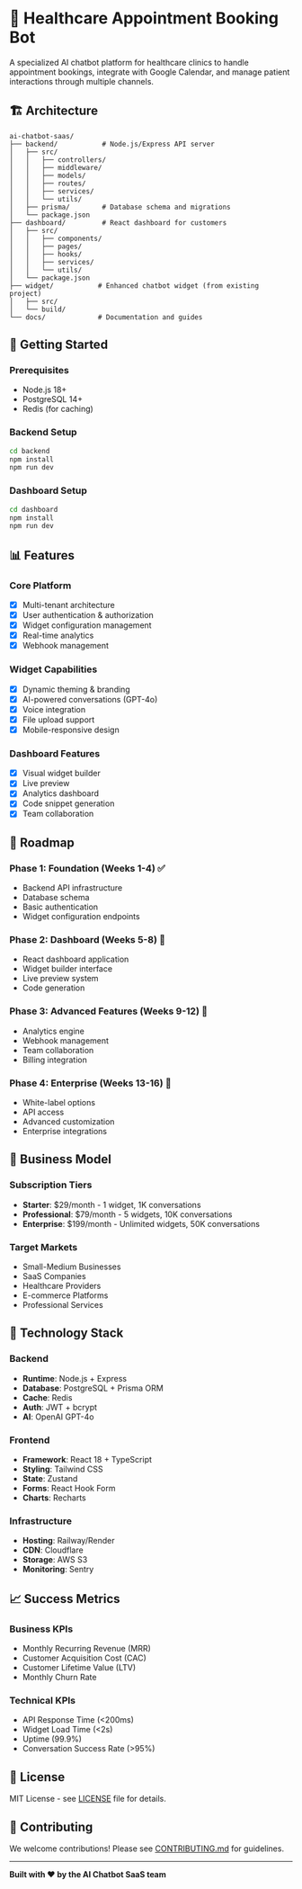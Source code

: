 # 🏥 Healthcare Appointment Booking Bot

A specialized AI chatbot platform for healthcare clinics to handle appointment bookings, integrate with Google Calendar, and manage patient interactions through multiple channels.

## 🏗️ Architecture

```
ai-chatbot-saas/
├── backend/           # Node.js/Express API server
│   ├── src/
│   │   ├── controllers/
│   │   ├── middleware/
│   │   ├── models/
│   │   ├── routes/
│   │   ├── services/
│   │   └── utils/
│   ├── prisma/        # Database schema and migrations
│   └── package.json
├── dashboard/         # React dashboard for customers
│   ├── src/
│   │   ├── components/
│   │   ├── pages/
│   │   ├── hooks/
│   │   ├── services/
│   │   └── utils/
│   └── package.json
├── widget/           # Enhanced chatbot widget (from existing project)
│   ├── src/
│   └── build/
└── docs/             # Documentation and guides
```

## 🚀 Getting Started

### Prerequisites
- Node.js 18+
- PostgreSQL 14+
- Redis (for caching)

### Backend Setup
```bash
cd backend
npm install
npm run dev
```

### Dashboard Setup
```bash
cd dashboard
npm install
npm run dev
```

## 📊 Features

### Core Platform
- [x] Multi-tenant architecture
- [x] User authentication & authorization
- [x] Widget configuration management
- [x] Real-time analytics
- [x] Webhook management

### Widget Capabilities
- [x] Dynamic theming & branding
- [x] AI-powered conversations (GPT-4o)
- [x] Voice integration
- [x] File upload support
- [x] Mobile-responsive design

### Dashboard Features
- [x] Visual widget builder
- [x] Live preview
- [x] Analytics dashboard
- [x] Code snippet generation
- [x] Team collaboration

## 🎯 Roadmap

### Phase 1: Foundation (Weeks 1-4) ✅
- Backend API infrastructure
- Database schema
- Basic authentication
- Widget configuration endpoints

### Phase 2: Dashboard (Weeks 5-8) 🚧
- React dashboard application
- Widget builder interface
- Live preview system
- Code generation

### Phase 3: Advanced Features (Weeks 9-12) 📅
- Analytics engine
- Webhook management
- Team collaboration
- Billing integration

### Phase 4: Enterprise (Weeks 13-16) 📅
- White-label options
- API access
- Advanced customization
- Enterprise integrations

## 💼 Business Model

### Subscription Tiers
- **Starter**: $29/month - 1 widget, 1K conversations
- **Professional**: $79/month - 5 widgets, 10K conversations  
- **Enterprise**: $199/month - Unlimited widgets, 50K conversations

### Target Markets
- Small-Medium Businesses
- SaaS Companies
- Healthcare Providers
- E-commerce Platforms
- Professional Services

## 🔧 Technology Stack

### Backend
- **Runtime**: Node.js + Express
- **Database**: PostgreSQL + Prisma ORM
- **Cache**: Redis
- **Auth**: JWT + bcrypt
- **AI**: OpenAI GPT-4o

### Frontend
- **Framework**: React 18 + TypeScript
- **Styling**: Tailwind CSS
- **State**: Zustand
- **Forms**: React Hook Form
- **Charts**: Recharts

### Infrastructure
- **Hosting**: Railway/Render
- **CDN**: Cloudflare
- **Storage**: AWS S3
- **Monitoring**: Sentry

## 📈 Success Metrics

### Business KPIs
- Monthly Recurring Revenue (MRR)
- Customer Acquisition Cost (CAC)
- Customer Lifetime Value (LTV)
- Monthly Churn Rate

### Technical KPIs
- API Response Time (<200ms)
- Widget Load Time (<2s)
- Uptime (99.9%)
- Conversation Success Rate (>95%)

## 📄 License

MIT License - see [LICENSE](LICENSE) file for details.

## 🤝 Contributing

We welcome contributions! Please see [CONTRIBUTING.md](CONTRIBUTING.md) for guidelines.

---

**Built with ❤️ by the AI Chatbot SaaS team**